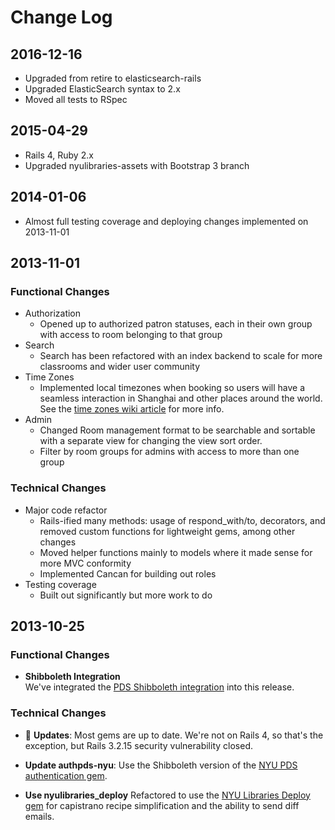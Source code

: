 # Change Log

## 2016-12-16
- Upgraded from retire to elasticsearch-rails
- Upgraded ElasticSearch syntax to 2.x
- Moved all tests to RSpec

## 2015-04-29
- Rails 4, Ruby 2.x
- Upgraded nyulibraries-assets with Bootstrap 3 branch

## 2014-01-06
- Almost full testing coverage and deploying changes implemented on 2013-11-01

## 2013-11-01

### Functional Changes
- Authorization
	- Opened up to authorized patron statuses, each in their own group with access to room belonging to that group
- Search
	- Search has been refactored with an index backend to scale for more classrooms and wider user community
- Time Zones
	- Implemented local timezones when booking so users will have a seamless interaction in Shanghai and other places around the world. See the [time zones wiki article](/NYULibraries/rooms/wiki/Time-Zones) for more info.
- Admin
	- Changed Room management format to be searchable and sortable with a separate view for changing the view sort order.
	- Filter by room groups for admins with access to more than one group

### Technical Changes
- Major code refactor
	- Rails-ified many methods: usage of respond_with/to, decorators, and removed custom functions for lightweight gems, among other changes
	- Moved helper functions mainly to models where it made sense for more MVC conformity
	- Implemented Cancan for building out roles
- Testing coverage
	- Built out significantly but more work to do

## 2013-10-25

### Functional Changes
- __Shibboleth Integration__  
  We've integrated the [PDS Shibboleth integration](https://github.com/NYULibraries/pds-custom/wiki/NYU-Shibboleth-Integration)
  into this release.

### Technical Changes
- :gem: __Updates__: Most gems are up to date. We're not on Rails 4, so that's the exception, but Rails 3.2.15 security vulnerability closed.

- __Update authpds-nyu__: Use the Shibboleth version of the
  [NYU PDS authentication gem](https://github.com/NYULibraries/authpds-nyu/tree/v1.1.2).

- __Use nyulibraries_deploy__ Refactored to use the [NYU Libraries Deploy gem](https://github.com/NYULibraries/nyulibraries_deploy) for capistrano recipe simplification and the ability to send diff emails.
